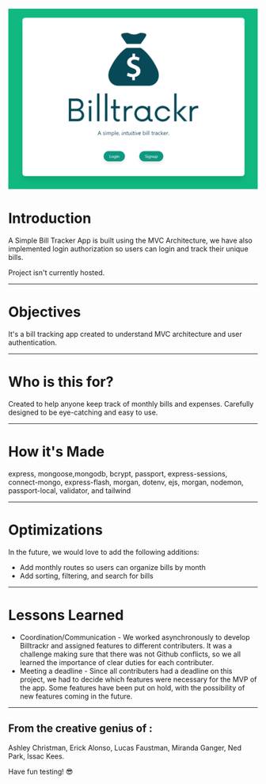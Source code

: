 ![Bill Trackr](/public/images/readmelogo.png "Bill Trackr App")

# Introduction

A Simple Bill Tracker App is built using the MVC Architecture, we have also implemented login authorization so users can login and track their unique bills.

Project isn't currently hosted.

---

# Objectives

It's a bill tracking app created to understand MVC architecture and user authentication.

---

# Who is this for? 

Created to help anyone keep track of monthly bills and expenses. Carefully designed to be eye-catching and easy to use.

---

# How it's Made

express, mongoose,mongodb, bcrypt, passport, express-sessions, connect-mongo, express-flash, morgan, dotenv, ejs,  morgan, nodemon, passport-local, validator, and tailwind

---

# Optimizations

In the future, we would love to add the following additions:

- Add monthly routes so users can organize bills by month
- Add sorting, filtering, and search for bills

---

# Lessons Learned

- Coordination/Communication - We worked asynchronously to develop Billtrackr and assigned features to different contributers. It was a challenge making sure that there was not Github conflicts, so we all learned the importance of clear duties for each contributer.
- Meeting a deadline - Since all contributers had a deadline on this project, we had to decide which features were necessary for the MVP of the app. Some features have been put on hold, with the possibility of new features coming in the future.

---

 ## From the creative genius of :
 Ashley Christman,
 Erick Alonso,
 Lucas Faustman,
 Miranda Ganger,
 Ned Park,
 Issac Kees.
 
 Have fun testing! 😎



